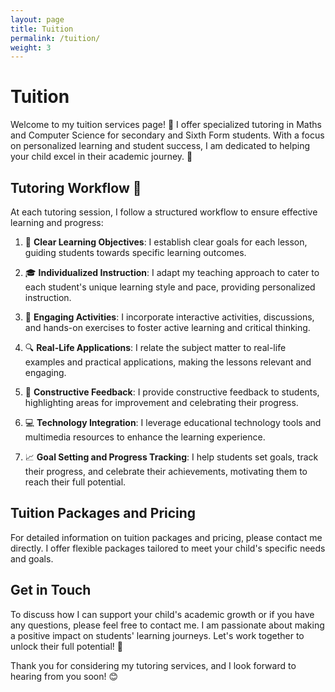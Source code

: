 ```yaml
---
layout: page
title: Tuition
permalink: /tuition/
weight: 3
---
```


# **Tuition**

Welcome to my tuition services page! 🎉 I offer specialized tutoring in Maths and Computer Science for secondary and Sixth Form students. With a focus on personalized learning and student success, I am dedicated to helping your child excel in their academic journey. 🚀

## Tutoring Workflow 📝

At each tutoring session, I follow a structured workflow to ensure effective learning and progress:

1. 🎯 **Clear Learning Objectives**: I establish clear goals for each lesson, guiding students towards specific learning outcomes.

2. 🎓 **Individualized Instruction**: I adapt my teaching approach to cater to each student's unique learning style and pace, providing personalized instruction.

3. 🎈 **Engaging Activities**: I incorporate interactive activities, discussions, and hands-on exercises to foster active learning and critical thinking.

4. 🔍 **Real-Life Applications**: I relate the subject matter to real-life examples and practical applications, making the lessons relevant and engaging.

5. 🌟 **Constructive Feedback**: I provide constructive feedback to students, highlighting areas for improvement and celebrating their progress.

6. 💻 **Technology Integration**: I leverage educational technology tools and multimedia resources to enhance the learning experience.

7. 📈 **Goal Setting and Progress Tracking**: I help students set goals, track their progress, and celebrate their achievements, motivating them to reach their full potential.

## Tuition Packages and Pricing

For detailed information on tuition packages and pricing, please contact me directly. I offer flexible packages tailored to meet your child's specific needs and goals.

## Get in Touch

To discuss how I can support your child's academic growth or if you have any questions, please feel free to contact me. I am passionate about making a positive impact on students' learning journeys. Let's work together to unlock their full potential! 💪

Thank you for considering my tutoring services, and I look forward to hearing from you soon! 😊